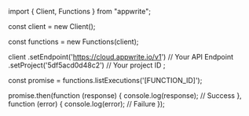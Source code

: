 import { Client, Functions } from "appwrite";

const client = new Client();

const functions = new Functions(client);

client
    .setEndpoint('https://cloud.appwrite.io/v1') // Your API Endpoint
    .setProject('5df5acd0d48c2') // Your project ID
;

const promise = functions.listExecutions('[FUNCTION_ID]');

promise.then(function (response) {
    console.log(response); // Success
}, function (error) {
    console.log(error); // Failure
});
